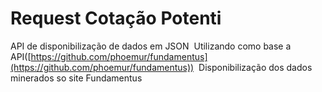 # Request Cotação Potenti

API de disponibilização de dados em JSON
&nbsp;Utilizando como base a API([https://github.com/phoemur/fundamentus](https://github.com/phoemur/fundamentus))
&nbsp;Disponibilização dos dados minerados so site Fundamentus
